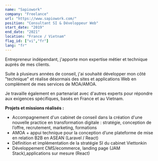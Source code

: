 ```yaml
---
name: "Sapiowork"
company: "Freelance"
url: "https://www.sapiowork.com/"
position: "Consultant SI & Développeur Web"
start_date: "2019"
end_date: "2021"
location: "France / Vietnam"
flag_id: ["vi","fr"]
lang: "fr"
---
```


Entrepreneur indépendant, j'apporte mon expertise métier et technique auprès de mes clients.

Suite à plusieurs années de conseil, j'ai souhaité développer mon côté "technique" et réalise désormais des sites et applications Web en complément de mes services de MOA/AMOA. 

Je travaille également en partenariat avec d'autres experts pour répondre aux exigences spécifiques, basés en France et au Vietnam.

__**Projets et missions réalisés :**__
* Accompagnement d'un cabinet de conseil dans la création d'une nouvelle practice en transformation digitale : stratégie, conception de l’offre, recrutement, marketing, formations
* AMOA + appui technique pour la conception d’une plateforme de mise en relation B2B en ASEAN (Laravel / React)
* Définition et implémentation de la stratégie SI du cabinet Viettonkin
* Développement CMS/ecommerce, landing page (JAM Stack),applications sur mesure (React)